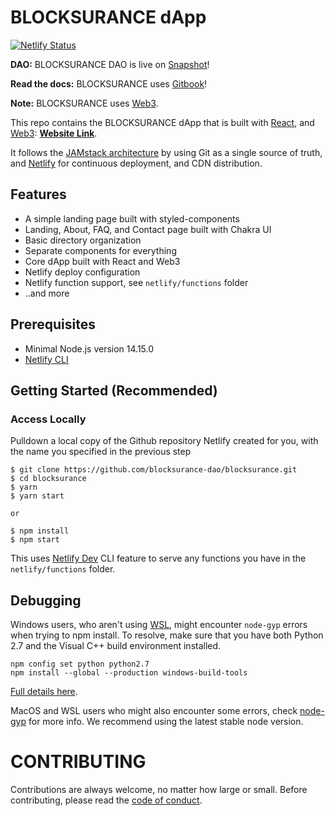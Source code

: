 # BLOCKSURANCE dApp

[![Netlify Status](https://api.netlify.com/api/v1/badges/b654c94e-08a6-4b79-b443-7837581b1d8d/deploy-status)](https://app.netlify.com/sites/blocksurance/deploys)

**DAO:** BLOCKSURANCE DAO is live on [Snapshot](https://snapshot.org/#/0xswinger.eth/about)!

**Read the docs:** BLOCKSURANCE uses [Gitbook](https://blocksurance.gitbook.io/blocksurance/)!

**Note:** BLOCKSURANCE uses [Web3](https://github.com/ethereum/web3.js#readme).

This repo contains the BLOCKSURANCE dApp that is built with [React](https://reactjs.org/), and [Web3](https://github.com/ethereum/web3.js#readme): **[Website Link](https://blocksurance.io/)**.

It follows the [JAMstack architecture](https://jamstack.org) by using Git as a single source of truth, and [Netlify](https://www.netlify.com) for continuous deployment, and CDN distribution.

## Features

- A simple landing page built with styled-components
- Landing, About, FAQ, and Contact page built with Chakra UI
- Basic directory organization
- Separate components for everything
- Core dApp built with React and Web3
- Netlify deploy configuration
- Netlify function support, see `netlify/functions` folder
- ..and more

## Prerequisites

- Minimal Node.js version 14.15.0
- [Netlify CLI](https://github.com/netlify/cli)

## Getting Started (Recommended)

### Access Locally

Pulldown a local copy of the Github repository Netlify created for you, with the name you specified in the previous step

```
$ git clone https://github.com/blocksurance-dao/blocksurance.git
$ cd blocksurance
$ yarn
$ yarn start

or

$ npm install
$ npm start
```

This uses [Netlify Dev](https://www.netlify.com/products/dev/?utm_source=blog&utm_medium=netlifycms&utm_campaign=devex) CLI feature to serve any functions you have in the `netlify/functions` folder.

## Debugging

Windows users, who aren't using [WSL](https://docs.microsoft.com/en-us/windows/wsl/about), might encounter `node-gyp` errors when trying to npm install.
To resolve, make sure that you have both Python 2.7 and the Visual C++ build environment installed.

```
npm config set python python2.7
npm install --global --production windows-build-tools
```

[Full details here](https://www.npmjs.com/package/node-gyp "NPM node-gyp page").

MacOS and WSL users who might also encounter some errors, check [node-gyp](https://github.com/nodejs/node-gyp) for more info. We recommend using the latest stable node version.

# CONTRIBUTING

Contributions are always welcome, no matter how large or small. Before contributing,
please read the [code of conduct](CODE_OF_CONDUCT.md).
